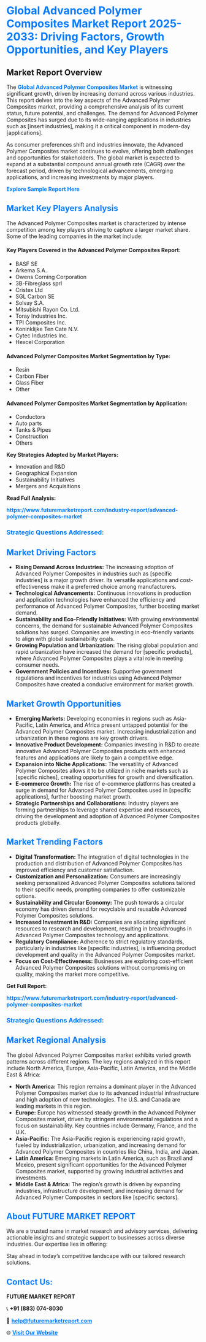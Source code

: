 <h1 style="color: #007BFF;">Global Advanced Polymer Composites Market Report 2025-2033: Driving Factors, Growth Opportunities, and Key Players</h1>

<section id="overview">
<h2>Market Report Overview</h2>
<p>The <a href="https://www.futuremarketreport.com/industry-report/advanced-polymer-composites-market" style="color: #007BFF; text-decoration: none;"><strong>Global Advanced Polymer Composites Market</strong></a> is witnessing significant growth, driven by increasing demand across various industries. This report delves into the key aspects of the Advanced Polymer Composites market, providing a comprehensive analysis of its current status, future potential, and challenges. The demand for Advanced Polymer Composites has surged due to its wide-ranging applications in industries such as [insert industries], making it a critical component in modern-day [applications].</p>
<p>As consumer preferences shift and industries innovate, the Advanced Polymer Composites market continues to evolve, offering both challenges and opportunities for stakeholders. The global market is expected to expand at a substantial compound annual growth rate (CAGR) over the forecast period, driven by technological advancements, emerging applications, and increasing investments by major players.</p>
</section>

<section id="overview">
<p><a href="https://www.futuremarketreport.com/request-sample/reportId=91061" style="color: #007BFF; text-decoration: none;"><strong>Explore Sample Report Here</strong></a></p>
</section>

<section id="key-players">
<h2 style="color: #007BFF;">Market Key Players Analysis</h2>
<p>The Advanced Polymer Composites market is characterized by intense competition among key players striving to capture a larger market share. Some of the leading companies in the market include:</p>
<h4>Key Players Covered in the Advanced Polymer Composites Report:</h4>
<ul><li>BASF SE</li><li>Arkema S.A.</li><li>Owens Corning Corporation</li><li>3B-Fibreglass sprl</li><li>Cristex Ltd</li><li>SGL Carbon SE</li><li>Solvay S.A.</li><li>Mitsubishi Rayon Co. Ltd.</li><li>Toray Industries Inc.</li><li>TPI Composites Inc.</li><li>Koninklijke Ten Cate N.V.</li><li>Cytec Industries Inc.</li><li>Hexcel Corporation</li></ul>
<h4>Advanced Polymer Composites Market Segmentation by Type:</h4>
<ul><li>Resin</li><li>Carbon Fiber</li><li>Glass Fiber</li><li>Other</li></ul>

<h4>Advanced Polymer Composites Market Segmentation by Application:</h4>
<ul><li>Conductors</li><li>Auto parts</li><li>Tanks &amp; Pipes</li><li>Construction</li><li>Others</li></ul>
<p><strong>Key Strategies Adopted by Market Players:</strong></p>
<ul>
<li>Innovation and R&D</li>
<li>Geographical Expansion</li>
<li>Sustainability Initiatives</li>
<li>Mergers and Acquisitions</li>
</ul>
</section>

<section>
<p><strong>Read Full Analysis: </strong></p><a href="https://www.futuremarketreport.com/industry-report/advanced-polymer-composites-market" style="color: #007BFF; text-decoration: none;"><strong>https://www.futuremarketreport.com/industry-report/advanced-polymer-composites-market</strong></a>
<h3 style="color: #007BFF;">Strategic Questions Addressed:</h3>
</section>

<section id="driving-factors">
<h2 style="color: #007BFF;">Market Driving Factors</h2>
<ul>
<li><strong>Rising Demand Across Industries:</strong> The increasing adoption of Advanced Polymer Composites in industries such as [specific industries] is a major growth driver. Its versatile applications and cost-effectiveness make it a preferred choice among manufacturers.</li>
<li><strong>Technological Advancements:</strong> Continuous innovations in production and application technologies have enhanced the efficiency and performance of Advanced Polymer Composites, further boosting market demand.</li>
<li><strong>Sustainability and Eco-Friendly Initiatives:</strong> With growing environmental concerns, the demand for sustainable Advanced Polymer Composites solutions has surged. Companies are investing in eco-friendly variants to align with global sustainability goals.</li>
<li><strong>Growing Population and Urbanization:</strong> The rising global population and rapid urbanization have increased the demand for [specific products], where Advanced Polymer Composites plays a vital role in meeting consumer needs.</li>
<li><strong>Government Policies and Incentives:</strong> Supportive government regulations and incentives for industries using Advanced Polymer Composites have created a conducive environment for market growth.</li>
</ul>
</section>

<section id="growth-opportunities">
<h2 style="color: #007BFF;">Market Growth Opportunities</h2>
<ul>
<li><strong>Emerging Markets:</strong> Developing economies in regions such as Asia-Pacific, Latin America, and Africa present untapped potential for the Advanced Polymer Composites market. Increasing industrialization and urbanization in these regions are key growth drivers.</li>
<li><strong>Innovative Product Development:</strong> Companies investing in R&D to create innovative Advanced Polymer Composites products with enhanced features and applications are likely to gain a competitive edge.</li>
<li><strong>Expansion into Niche Applications:</strong> The versatility of Advanced Polymer Composites allows it to be utilized in niche markets such as [specific niches], creating opportunities for growth and diversification.</li>
<li><strong>E-commerce Growth:</strong> The rise of e-commerce platforms has created a surge in demand for Advanced Polymer Composites used in [specific applications], further boosting market growth.</li>
<li><strong>Strategic Partnerships and Collaborations:</strong> Industry players are forming partnerships to leverage shared expertise and resources, driving the development and adoption of Advanced Polymer Composites products globally.</li>
</ul>
</section>

<section id="trending-factors">
<h2 style="color: #007BFF;">Market Trending Factors</h2>
<ul>
<li><strong>Digital Transformation:</strong> The integration of digital technologies in the production and distribution of Advanced Polymer Composites has improved efficiency and customer satisfaction.</li>
<li><strong>Customization and Personalization:</strong> Consumers are increasingly seeking personalized Advanced Polymer Composites solutions tailored to their specific needs, prompting companies to offer customizable options.</li>
<li><strong>Sustainability and Circular Economy:</strong> The push towards a circular economy has driven demand for recyclable and reusable Advanced Polymer Composites solutions.</li>
<li><strong>Increased Investment in R&D:</strong> Companies are allocating significant resources to research and development, resulting in breakthroughs in Advanced Polymer Composites technology and applications.</li>
<li><strong>Regulatory Compliance:</strong> Adherence to strict regulatory standards, particularly in industries like [specific industries], is influencing product development and quality in the Advanced Polymer Composites market.</li>
<li><strong>Focus on Cost-Effectiveness:</strong> Businesses are exploring cost-efficient Advanced Polymer Composites solutions without compromising on quality, making the market more competitive.</li>
</ul>
</section>

<section>
<p><strong>Get Full Report: </strong></p><a href="https://www.futuremarketreport.com/industry-report/advanced-polymer-composites-market" style="color: #007BFF; text-decoration: none;"><strong>https://www.futuremarketreport.com/industry-report/advanced-polymer-composites-market</strong></a>
<h3 style="color: #007BFF;">Strategic Questions Addressed:</h3>
</section>


<section id="regional-analysis">
<h2 style="color: #007BFF;">Market Regional Analysis</h2>
<p>The global Advanced Polymer Composites market exhibits varied growth patterns across different regions. The key regions analyzed in this report include North America, Europe, Asia-Pacific, Latin America, and the Middle East & Africa:</p>
<ul>
<li><strong>North America:</strong> This region remains a dominant player in the Advanced Polymer Composites market due to its advanced industrial infrastructure and high adoption of new technologies. The U.S. and Canada are leading markets in this region.</li>
<li><strong>Europe:</strong> Europe has witnessed steady growth in the Advanced Polymer Composites market, driven by stringent environmental regulations and a focus on sustainability. Key countries include Germany, France, and the U.K.</li>
<li><strong>Asia-Pacific:</strong> The Asia-Pacific region is experiencing rapid growth, fueled by industrialization, urbanization, and increasing demand for Advanced Polymer Composites in countries like China, India, and Japan.</li>
<li><strong>Latin America:</strong> Emerging markets in Latin America, such as Brazil and Mexico, present significant opportunities for the Advanced Polymer Composites market, supported by growing industrial activities and investments.</li>
<li><strong>Middle East & Africa:</strong> The region’s growth is driven by expanding industries, infrastructure development, and increasing demand for Advanced Polymer Composites in sectors like [specific sectors].</li>
</ul>
</section>

<footer>
<h2 style="color: #007BFF;">About FUTURE MARKET REPORT</h2>
<p>We are a trusted name in market research and advisory services, delivering actionable insights and strategic support to businesses across diverse industries. Our expertise lies in offering:</p>

<p>Stay ahead in today’s competitive landscape with our tailored research solutions.</p>

<h2 style="color: #007BFF;">Contact Us:</h2>
<p><strong>FUTURE MARKET REPORT</strong></p>
<p>📞 <strong>+91 (883) 074-8030</strong></p>
<p>📧 <strong><a href="mailto:help@futuremarketreport.com" style="color: #007BFF;">help@futuremarketreport.com</a></strong></p>
<p>🌐 <strong><a href="https://www.futuremarketreport.com/" style="color: #007BFF;">Visit Our Website</a></strong></p>
</footer>